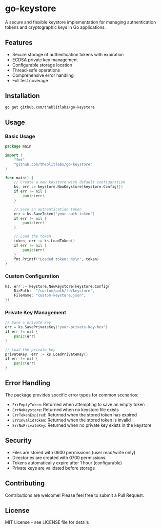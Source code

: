 # go-keystore

A secure and flexible keystore implementation for managing authentication tokens and cryptographic keys in Go applications.

## Features

- Secure storage of authentication tokens with expiration
- ECDSA private key management
- Configurable storage location
- Thread-safe operations
- Comprehensive error handling
- Full test coverage

## Installation

```bash
go get github.com/theblitlabs/go-keystore
```

## Usage

### Basic Usage

```go
package main

import (
    "fmt"
    "github.com/theblitlabs/go-keystore"
)

func main() {
    // Create a new keystore with default configuration
    ks, err := keystore.NewKeystore(keystore.Config{})
    if err != nil {
        panic(err)
    }

    // Save an authentication token
    err = ks.SaveToken("your-auth-token")
    if err != nil {
        panic(err)
    }

    // Load the token
    token, err := ks.LoadToken()
    if err != nil {
        panic(err)
    }
    fmt.Printf("Loaded token: %s\n", token)
}
```

### Custom Configuration

```go
ks, err := keystore.NewKeystore(keystore.Config{
    DirPath:  "/custom/path/to/keystore",
    FileName: "custom-keystore.json",
})
```

### Private Key Management

```go
// Save a private key
err = ks.SavePrivateKey("your-private-key-hex")
if err != nil {
    panic(err)
}

// Load the private key
privateKey, err := ks.LoadPrivateKey()
if err != nil {
    panic(err)
}
```

## Error Handling

The package provides specific error types for common scenarios:

- `ErrEmptyToken`: Returned when attempting to save an empty token
- `ErrNoKeystore`: Returned when no keystore file exists
- `ErrTokenExpired`: Returned when the stored token has expired
- `ErrInvalidToken`: Returned when the stored token is invalid
- `ErrNoPrivateKey`: Returned when no private key exists in the keystore

## Security

- Files are stored with 0600 permissions (user read/write only)
- Directories are created with 0700 permissions
- Tokens automatically expire after 1 hour (configurable)
- Private keys are validated before storage

## Contributing

Contributions are welcome! Please feel free to submit a Pull Request.

## License

MIT License - see LICENSE file for details
